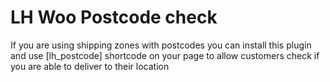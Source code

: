 # LH Woo Postcode check
If you are using shipping zones with postcodes you can install this plugin and use
 [lh_postcode] shortcode on your page to allow customers check if you are able to deliver to their location


